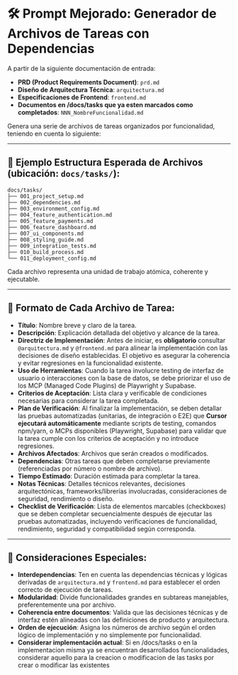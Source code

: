 # 🛠️ Prompt Mejorado: Generador de Archivos de Tareas con Dependencias

A partir de la siguiente documentación de entrada:

- **PRD (Product Requirements Document)**: `prd.md`
- **Diseño de Arquitectura Técnica**: `arquitectura.md`
- **Especificaciones de Frontend**: `frontend.md`
- **Documentos en /docs/tasks que ya esten marcados como completados**: `NNN_NombreFuncionalidad.md`

Genera una serie de archivos de tareas organizados por funcionalidad, teniendo en cuenta lo siguiente:

---

## 📁 Ejemplo Estructura Esperada de Archivos (ubicación: `docs/tasks/`):

```
docs/tasks/
├── 001_project_setup.md
├── 002_dependencies.md
├── 003_environment_config.md
├── 004_feature_authentication.md
├── 005_feature_payments.md
├── 006_feature_dashboard.md
├── 007_ui_components.md
├── 008_styling_guide.md
├── 009_integration_tests.md
├── 010_build_process.md
└── 011_deployment_config.md
```

Cada archivo representa una unidad de trabajo atómica, coherente y ejecutable.

---

## 📄 Formato de Cada Archivo de Tarea:

- **Título**: Nombre breve y claro de la tarea.
- **Descripción**: Explicación detallada del objetivo y alcance de la tarea.
- **Directriz de Implementación**: Antes de iniciar, es **obligatorio** consultar `@arquitectura.md` y `@frontend.md` para alinear la implementación con las decisiones de diseño establecidas. El objetivo es asegurar la coherencia y evitar regresiones en la funcionalidad existente.
- **Uso de Herramientas**: Cuando la tarea involucre testing de interfaz de usuario o interacciones con la base de datos, se debe priorizar el uso de los MCP (Managed Code Plugins) de Playwright y Supabase.
- **Criterios de Aceptación**: Lista clara y verificable de condiciones necesarias para considerar la tarea completada.
- **Plan de Verificación**: Al finalizar la implementación, se deben detallar las pruebas automatizadas (unitarias, de integración o E2E) que **Cursor ejecutará automáticamente** mediante scripts de testing, comandos npm/yarn, o MCPs disponibles (Playwright, Supabase) para validar que la tarea cumple con los criterios de aceptación y no introduce regresiones.
- **Archivos Afectados**: Archivos que serán creados o modificados.
- **Dependencias**: Otras tareas que deben completarse previamente (referenciadas por número o nombre de archivo).
- **Tiempo Estimado**: Duración estimada para completar la tarea.
- **Notas Técnicas**: Detalles técnicos relevantes, decisiones arquitectónicas, frameworks/librerías involucradas, consideraciones de seguridad, rendimiento o diseño.
- **Checklist de Verificación**: Lista de elementos marcables (checkboxes) que se deben completar secuencialmente después de ejecutar las pruebas automatizadas, incluyendo verificaciones de funcionalidad, rendimiento, seguridad y compatibilidad según corresponda.

---

## 🧠 Consideraciones Especiales:

- **Interdependencias**: Ten en cuenta las dependencias técnicas y lógicas derivadas de `arquitectura.md` y `frontend.md` para establecer el orden correcto de ejecución de tareas.
- **Modularidad**: Divide funcionalidades grandes en subtareas manejables, preferentemente una por archivo.
- **Coherencia entre documentos**: Valida que las decisiones técnicas y de interfaz estén alineadas con las definiciones de producto y arquitectura.
- **Orden de ejecución**: Asigna los números de archivo según el orden lógico de implementación y no simplemente por funcionalidad.
- **Considerar implementación actual**: Si en /docs/tasks o en la implementacion misma ya se encuentran desarrollados funcionalidades, considerar aquello para la creacion o modificacion de las tasks por crear o modificar las existentes